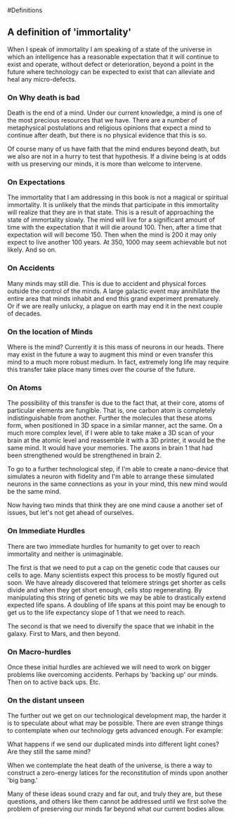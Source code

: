 
#Definitions

## A definition of 'immortality'

When I speak of immortality I am speaking of a state of the universe in which an intelligence has a reasonable expectation that it will continue to exist and operate, without defect or deterioration, beyond a point in the future where technology can be expected to exist that can alleviate and heal any micro-defects.


### On Why death is bad

Death is the end of a mind.  Under our current knowledge, a mind is one of the most precious resources that we have.  There are a number of metaphysical postulations and religious opinions that expect a mind to continue after death, but there is no physical evidence that this is so.

Of course many of us have faith that the mind endures beyond death, but we also are not in a hurry to test that hypothesis.  If a divine being is at odds with us preserving our minds, it is more than welcome to intervene.

### On Expectations

The immortality that I am addressing in this book is not a magical or spiritual immortality.  It is unlikely that the minds that participate in this immortality will realize that they are in that state.  This is a result of approaching the state of immortality slowly.  The mind will live for a significant amount of time with the expectation that it will die around 100.  Then, after a time that expectation will will become 150.  Then when the mind is 200 it may only expect to live another 100 years.  At 350, 1000 may seem achievable but not likely.  And so on.

### On Accidents

Many minds may still die.  This is due to accident and physical forces outside the control of the minds.  A large galactic event may annihilate the entire area that minds inhabit and end this grand experiment prematurely. Or if we are really unlucky, a plague on earth may end it in the next couple of decades.

### On the location of Minds

Where is the mind?  Currently it is this mass of neurons in our heads.  There may exist in the future a way to augment this mind or even transfer this mind to a much more robust medium.  In fact, extremely long life may require this transfer take place many times over the course of the future.

### On Atoms

The possibility of this transfer is due to the fact that, at their core, atoms of particular elements are fungible.  That is, one carbon atom is completely indistinguishable from another.  Further the molecules that these atoms form, when positioned in 3D space in a similar manner, act the same.  On a much more complex level, if I were able to take make a 3D scan of your brain at the atomic level and reassemble it with a 3D printer, it would be the same mind.  It would have your memories.  The axons in brain 1 that had been strengthened would be strengthened in brain 2.

To go to a further technological step, if I'm able to create a nano-device that simulates a neuron with fidelity and I'm able to arrange these simulated neurons in the same connections as your in your mind, this new mind would be the same mind.

Now having two minds that think they are one mind cause a another set of issues, but let's not get ahead of ourselves.

### On Immediate Hurdles

There are two immediate hurdles for humanity to get over to reach immortality and neither is unimaginable.

The first is that we need to put a cap on the genetic code that causes our cells to age.  Many scientists expect this process to be mostly figured out soon.  We have already discovered that telomere strings get shorter as cells divide and when they get short enough, cells stop regenerating.  By manipulating this string of genetic bits we may be able to drastically extend expected life spans.  A doubling of life spans at this point may be enough to get us to the life expectancy slope of 1 that we need to reach.

The second is that we need to diversify the space that we inhabit in the galaxy.  First to Mars, and then beyond.

### On Macro-hurdles

Once these initial hurdles are achieved we will need to work on bigger problems like overcoming accidents.  Perhaps by 'backing up' our minds. Then on to active back ups.  Etc.

### On the distant unseen

The further out we get on our technological development map, the harder it is to speculate about what may be possible. There are even strange things to contemplate when our technology gets advanced enough.  For example: 

What happens if we send our duplicated minds into different light cones?  Are they still the same mind?

When we contemplate the heat death of the universe, is there a way to construct a zero-energy latices for the reconstitution of minds upon another 'big bang.'

Many of these ideas sound crazy and far out, and truly they are, but these questions, and others like them cannot be addressed until we first solve the problem of preserving our minds far beyond what our current bodies allow.

